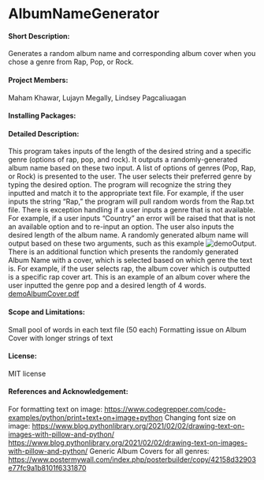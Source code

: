 # AlbumNameGenerator
#### Short Description:
Generates a random album name and corresponding album cover when you chose a genre from Rap, Pop, or Rock.
#### Project Members: 
Maham Khawar, Lujayn Megally, Lindsey Pagcaliuagan
#### Installing Packages:
#### Detailed Description:



This program takes inputs of the length of the desired string and a specific genre (options of rap, pop, and rock). It outputs a randomly-generated album name based on these two input. A list of options of genres (Pop, Rap, or Rock) is presented to the user. The user selects their preferred genre by typing the desired option. The program will recognize the string they inputted and match it to the appropriate text file. For example, if the user inputs the string “Rap,” the program will pull random words from the Rap.txt file. There is exception handling if a user inputs a genre that is not available. For example, if a user inputs “Country” an error will be raised that that is not an available option and to re-input an option. The user also inputs the desired length of the album name. A randomly generated album name will output based on these two arguments, such as this example ![demoOutput](https://user-images.githubusercontent.com/96907296/158492646-e7082df5-eb54-4e2b-b0c8-b085117d3f8f.png). There is an additional function which presents the randomly generated Album Name with a cover, which is selected based on which genre the text is. For example, if the user selects rap, the album cover which is outputted is a specific rap cover art. This is an example of an album cover where the user inputted the genre pop and a desired length of 4 words. [demoAlbumCover.pdf](https://github.com/lujaynmegally1/AlbumNameGenerator/files/8257617/demoAlbumCover.pdf)

#### Scope and Limitations:
Small pool of words in each text file (50 each) 
Formatting issue on Album Cover with longer strings of text 
#### License:
MIT license
#### References and Acknowledgement:
For formatting text on image: https://www.codegrepper.com/code-examples/python/print+text+on+image+python
Changing font size on image: https://www.blog.pythonlibrary.org/2021/02/02/drawing-text-on-images-with-pillow-and-python/
https://www.blog.pythonlibrary.org/2021/02/02/drawing-text-on-images-with-pillow-and-python/
Generic Album Covers for all genres: https://www.postermywall.com/index.php/posterbuilder/copy/42158d32903e77fc9a1b8101f6331870
